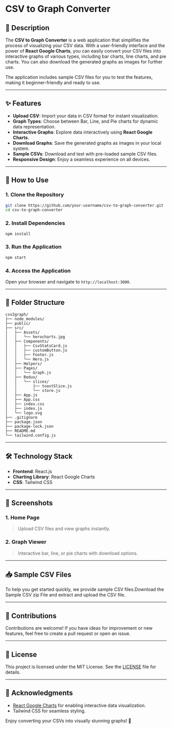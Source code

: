 # CSV to Graph Converter

## 📜 Description

The **CSV to Graph Converter** is a web application that simplifies the process of visualizing your CSV data. With a user-friendly interface and the power of **React Google Charts**, you can easily convert your CSV files into interactive graphs of various types, including bar charts, line charts, and pie charts. You can also download the generated graphs as images for further use. 

The application includes sample CSV files for you to test the features, making it beginner-friendly and ready to use.

---

## ✨ Features

- **Upload CSV**: Import your data in CSV format for instant visualization.
- **Graph Types**: Choose between Bar, Line, and Pie charts for dynamic data representation.
- **Interactive Graphs**: Explore data interactively using **React Google Charts**.
- **Download Graphs**: Save the generated graphs as images in your local system.
- **Sample CSVs**: Download and test with pre-loaded sample CSV files.
- **Responsive Design**: Enjoy a seamless experience on all devices.

---

## 🚀 How to Use

### 1. Clone the Repository
```bash
git clone https://github.com/your-username/csv-to-graph-converter.git
cd csv-to-graph-converter
```

### 2. Install Dependencies
```bash
npm install
```

### 3. Run the Application
```bash
npm start
```

### 4. Access the Application
Open your browser and navigate to `http://localhost:3000`.

---

## 📂 Folder Structure

```
csv2graph/
├── node_modules/
├── public/
├── src/
│   ├── Assets/
│   │   └── herocharts.jpg
│   ├── Components/
│   │   ├── CsvStatsCard.js
│   │   ├── customButton.js
│   │   ├── Footer.js
│   │   └── Hero.js
│   ├── Helpers/
│   ├── Pages/
│   │   └── Graph.js
│   ├── Redux/
│   │   └── slices/
│   │       ├── toastSlice.js
│   │       └── store.js
│   ├── App.js
│   ├── App.css
│   ├── index.css
│   ├── index.js
│   └── logo.svg
├── .gitignore
├── package.json
├── package-lock.json
├── README.md
└── tailwind.config.js

```

---

## 🛠️ Technology Stack

- **Frontend**: React.js
- **Charting Library**: React Google Charts
- **CSS**: Tailwind CSS

---

## 📸 Screenshots

### 1. Home Page
> Upload CSV files and view graphs instantly.

### 2. Graph Viewer
> Interactive bar, line, or pie charts with download options.

---

## 📥 Sample CSV Files

To help you get started quickly, we provide sample CSV files.Download the Sample CSV zip File and extract and upload the CSV file.

---

## 🤝 Contributions

Contributions are welcome! If you have ideas for improvement or new features, feel free to create a pull request or open an issue.

---

## 📜 License

This project is licensed under the MIT License. See the [LICENSE](./LICENSE) file for details.

---

## 🙌 Acknowledgments

- [React Google Charts](https://react-google-charts.com/) for enabling interactive data visualization.
- Tailwind CSS for seamless styling.

Enjoy converting your CSVs into visually stunning graphs! 🚀
